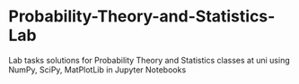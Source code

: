 # Probability-Theory-and-Statistics-Lab
Lab tasks solutions for Probability Theory and Statistics classes at uni
using NumPy, SciPy, MatPlotLib in Jupyter Notebooks
